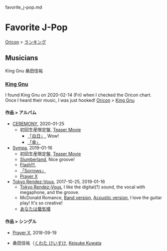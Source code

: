 favorite_j-pop.md

# Favorite J-Pop
[Oricon](https://www.oricon.co.jp/) > [ランキング](https://www.oricon.co.jp/rank/)

## Musicians
King Gnu
桑田佳祐

### [King Gnu](きんぐぬー)
I found King Gnu on 2020-02-14 (Fri) when I checked the Oricon chart. Once I heard their music, I was just hooked!
[Oricon](https://www.oricon.co.jp/) > [King Gnu](https://www.oricon.co.jp/prof/656672/)
#### 作品 > アルバム
* [CEREMONY](https://www.oricon.co.jp/prof/656672/products/1343367/1/), 2020-01-25
  * 初回生産限定盤, [Teaser Movie](https://www.youtube.com/watch?v=JNggadXtKFI)
    * [「白日」](https://www.youtube.com/watch?v=ony539T074w), Wow! 
    * [「傘」](https://www.youtube.com/watch?v=g4_nRpHotMo)
* [Sympa](https://www.oricon.co.jp/prof/656672/products/1300491/1/), 2019-01-16
  * 初回生産限定盤, [Teaser Movie](https://www.youtube.com/watch?time_continue=144&v=I2QiyD5WvaQ&feature=emb_logo)
  * [Slumberland](https://www.youtube.com/watch?v=C66yySFa48A), Nice groove!
  * [Flash!!!](https://www.youtube.com/watch?v=j_NHrPC3ij8), 
  * [「Sorrows」](https://www.youtube.com/watch?v=tZ8DP7GZYiA&list=OLAK5uy_kEUNyM7elzWB4r4VzxISHQAT1P-YDqeC8&index=4)
  * [Prayer X](https://www.youtube.com/watch?v=L-Bzhpm8h0o)
* [Tokyo Rendez-Vous](https://www.oricon.co.jp/prof/656672/products/1248085/1/), 2017-10-25, 2019-01-16
  * [Tokyo Rendez-Vous](https://www.youtube.com/watch?v=XDiuwqJg8pU), I like the digital(?) sound, the vocal with megaphone, and the groove.
  * McDonald Romance, [Band version](https://www.youtube.com/watch?v=YeBt1NhOJtA), [Acoustic version](https://www.youtube.com/watch?v=z7bqt11f8Ng), I love the guitar play! It's so creative!
  * [あなたは蜃気楼](https://www.youtube.com/watch?v=g3VNX7518UU)
#### 作品 > シングル
* [Prayer X](https://www.oricon.co.jp/prof/656672/products/1293181/1/), 2018-09-19

* 桑田佳祐（[くわた けいすけ](https://ja.wikipedia.org/wiki/%E6%A1%91%E7%94%B0%E4%BD%B3%E7%A5%90), [Keisuke Kuwata](https://en.wikipedia.org/wiki/Keisuke_Kuwata)
